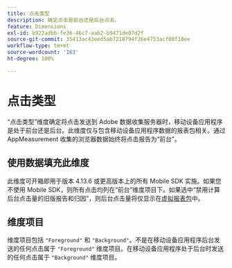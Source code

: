 ```yaml
---
title: 点击类型
description: 确定点击是前台还是后台点击。
feature: Dimensions
exl-id: b922adbb-fe36-46c7-aab2-b9471de07d2f
source-git-commit: 35413ac43eed5ab7218794f26e4753acf08f18ee
workflow-type: tm+mt
source-wordcount: '163'
ht-degree: 100%

---
```


# 点击类型

“点击类型”维度确定将点击发送到 Adobe 数据收集服务器时，移动设备应用程序是处于前台还是后台。此维度仅与包含移动设备应用程序数据的报表包相关。通过 AppMeasurement 收集的浏览器数据始终将点击报告为“前台”。

## 使用数据填充此维度

此维度可开箱即用于版本 4.13.6 或更高版本上的所有 Mobile SDK 实施。如果您不使用 Mobile SDK，则所有点击均列在“前台”维度项目下。如果选中“禁用计算后台点击量的旧版报告和归因”，则后台点击量将仅显示在[虚拟报表包](../vrs/vrs-mobile-visit-processing.md)中。

## 维度项目

维度项目包括 `"Foreground"` 和 `"Background"`。不是在移动设备应用程序后台发送的任何点击属于 `"Foreground"` 维度项目。在移动设备应用程序处于后台时发送的任何点击属于 `"Background"` 维度项目。
